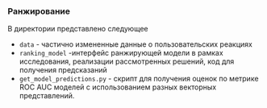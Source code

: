 ### Ранжирование

В директории представлено следующее

- `data` - частично измененные данные о пользовательских реакциях
- `ranking_model` -интерфейс ранжирующей модели в рамках исследования, реализации рассмотренных решений, код для получения предсказаний
- `get_model_predictions.py` - скрипт для получения оценок по метрике ROC AUC моделей с использованием разных векторных представлений.
